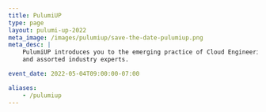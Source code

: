 ```yaml
---
title: PulumiUP
type: page
layout: pulumi-up-2022
meta_image: /images/pulumiup/save-the-date-pulumiup.png
meta_desc: |
    PulumiUP introduces you to the emerging practice of Cloud Engineering. Hear from the Pulumi team
    and assorted industry experts.

event_date: 2022-05-04T09:00:00-07:00

aliases:
    - /pulumiup
---
```

